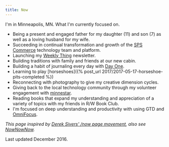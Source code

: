 ```yaml
---
title: Now
---
```


I'm in Minneapolis, MN. What I'm currently focused on.

  * Being a present and engaged father for my daughter (11) and son (7) as well as a loving husband for my wife.
  * Succeeding in continual transformation and growth of the [SPS Commerce](http://www.spscommerce.com) technology team and platform.
  * Launching my [Weekly Thing](http://weekly.thingelstad.com/) newsletter.
  * Building traditions with family and friends at our new cabin.
  * Building a habit of journaling every day with [Day One](http://dayoneapp.com).
  * Learning to play [horseshoes]({% post_url 2017/2017-05-17-horseshoe-pits-completed %})
  * Reconnecting with photography to give my creative dimension cycles.
  * Giving back to the local technology community through my volunteer engagement with [minnestar](http://minnestar.org).
  * Reading books that expand my understanding and appreciation of a variety of topics with my friends in R/W Book Club.
  * I'm focused on deep understanding and productivity with using GTD and [OmniFocus](https://www.omnigroup.com/omnifocus/).

*This page inspired by [Derek Sivers' /now page movement](https://sivers.org/nowff), also see [NowNowNow](http://nownownow.com).*

Last updated December 2016.
